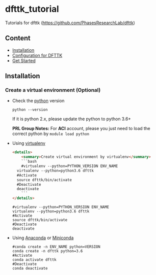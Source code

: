 # dfttk_tutorial
 Tutorials for dfttk (https://github.com/PhasesResearchLab/dfttk)

## Content

- [Installation](#Installation)
- [Configuration for DFTTK](https://github.com/hitliaomq/dfttk_tutorial/blob/master/config)
- [Get Started](https://github.com/hitliaomq/dfttk_tutorial/tree/master/get_started)

## Installation

### Create a virtual environment (Optional)

- Check the [python](https://www.python.org/) version

  ```shell
  python --version
  ```

  If it is python 2.x, please update the python to python 3.6+

  **PRL Group Notes:** For **ACI** account, please you just need to load the correct python by `module load python`

- Using [virtualenv](https://github.com/pypa/virtualenv)

  ```html
  <details>
      <summary>Create virtual environment by virtualenv</summary>
      ```bash
      #virtualenv --python=PYTHON_VERSION ENV_NAME
  	virtualenv --python=python3.6 dfttk
  	#Activate
  	source dfttk/bin/activate
  	#Deactivate
  	deactivate
      ```
  </details>
  ```

  

  

  

  ```shell
  #virtualenv --python=PYTHON_VERSION ENV_NAME
  virtualenv --python=python3.6 dfttk
  #Activate
  source dfttk/bin/activate
  #Deactivate
  deactivate
  ```

- Using [Anaconda](https://www.anaconda.com/) or [Miniconda](https://docs.conda.io/en/latest/miniconda.html)

  ```shell
  #conda create -n ENV_NAME python=VERSION
  conda create -n dfttk python=3.6
  #Activate
  conda activate dfttk
  #Deactivate
  conda deactivate
  ```

  